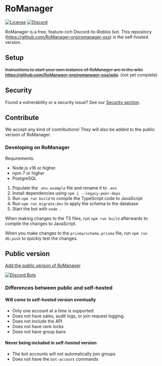 # RoManager
[![License](https://img.shields.io/github/license/RoManager-org/romanager-oss)](https://github.com/RoManager-org/romanager-oss/blob/main/LICENSE)
[![Discord](https://img.shields.io/discord/798735708755460118?color=5865F2&label=discord&logo=discord&logoColor=white)](https://discord.gg/WRTsHuH9qP)

RoManager is a free, feature-rich Discord-to-Roblox bot. This repository (https://github.com/RoManager-org/romanager-oss) is the self-hosted version.

## Setup
~~Instructions to start your own instance of RoManager are in the wiki: https://github.com/RoManager-org/romanager-oss/wiki.~~ (not yet complete)

## Security
Found a vulnerability or a security issue? See our [Security section](https://github.com/RoManager-org/romanager-oss/blob/main/SECURITY.md). 

## Contribute
We accept any kind of contributions! They will also be added to the public version of RoManager.

### Developing on RoManager
Requirements:
* Node.js v16 or higher.
* npm 7 or higher
* PostgreSQL

1. Populate the `.env.example` file and rename it to `.env`
2. Install dependencies using `npm i --legacy-peer-deps`
3. Run `npm run build` to compile the TypeScript code to JavaScript
4. Run `npm run migrate:dev` to apply the schema to the database
5. Start the bot with `node .`

When making changes to the TS files, run `npm run build` afterwards to compile the changes to JavaScript.

When you make changes to the `prisma/schema.prisma` file, run `npm run db:push` to quickly test the changes.

## Public version
[Add the public verison of RoManager](https://discord.com/oauth2/authorize?client_id=738035113815834746&permissions=540142656&scope=bot%20applications.commands)

[![Discord Bots](https://top.gg/api/widget/738035113815834746.svg)](https://top.gg/bot/738035113815834746)

### Differences between public and self-hosted
#### Will come to self-hosted version eventually
* Only one account at a time is supported
* Does not have sales, audit logs, or join request logging.
* Does not include the API
* Does not have rank locks
* Does not have group bans

#### Never being included in self-hosted version
* The bot accounts will not automatically join groups
* Does not have the `bot-account` commands
